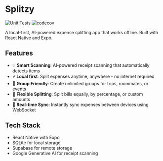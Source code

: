 # Splitzy

[![Unit Tests](https://github.com/aurmartin/splitzy/actions/workflows/ci.yml/badge.svg)](https://github.com/aurmartin/splitzy/actions/workflows/ci.yml) [![codecov](https://codecov.io/gh/aurmartin/splitzy/graph/badge.svg?token=HMW2DSCAOV)](https://codecov.io/gh/aurmartin/splitzy)

A local-first, AI-powered expense splitting app that works offline. Built with React Native and Expo.

## Features

- 💡 **Smart Scanning**: AI-powered receipt scanning that automatically detects items
- ⚡ **Local first**: Split expenses anytime, anywhere - no internet required
- 👥 **Group Friendly**: Create unlimited groups for trips, roommates, or events
- 💸 **Flexible Splitting**: Split bills equally, by percentage, or custom amounts
- 🔄 **Real-time Sync**: Instantly sync expenses between devices using WebSocket

## Tech Stack

- React Native with Expo
- SQLite for local storage
- Supabase for remote storage
- Google Generative AI for receipt scanning
